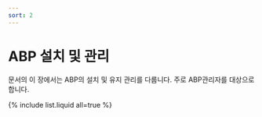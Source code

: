 ```yaml
---
sort: 2
---
```


# ABP 설치 및 관리

문서의 이 장에서는 ABP의 설치 및 유지 관리를 다룹니다. 주로 ABP관리자를 대상으로합니다.

{% include list.liquid all=true %}
